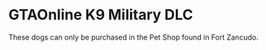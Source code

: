# GTAOnline K9 Military DLC

These dogs can only be purchased in the Pet Shop found in Fort Zancudo.

